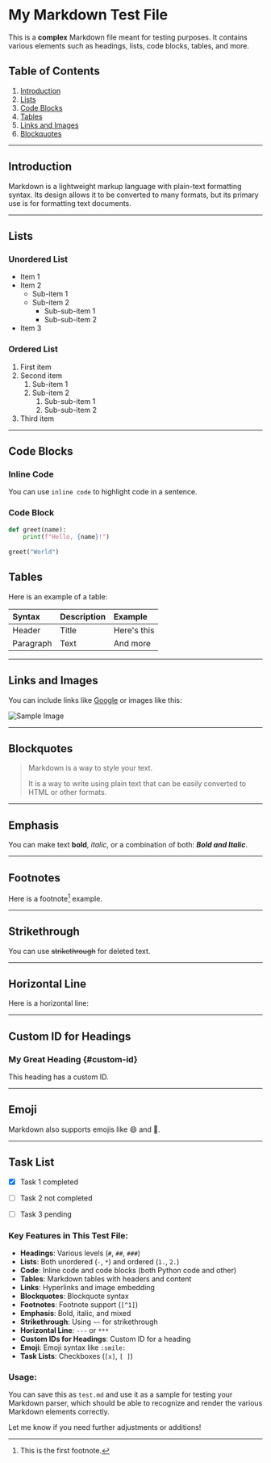 # My Markdown Test File

This is a **complex** Markdown file meant for testing purposes. It contains various elements such as headings, lists, code blocks, tables, and more.

## Table of Contents
1. [Introduction](#introduction)
2. [Lists](#lists)
3. [Code Blocks](#code-blocks)
4. [Tables](#tables)
5. [Links and Images](#links-and-images)
6. [Blockquotes](#blockquotes)

---

## Introduction

Markdown is a lightweight markup language with plain-text formatting syntax. Its design allows it to be converted to many formats, but its primary use is for formatting text documents. 

---

## Lists

### Unordered List

- Item 1
- Item 2
    - Sub-item 1
    - Sub-item 2
        - Sub-sub-item 1
        - Sub-sub-item 2
- Item 3

### Ordered List

1. First item
2. Second item
    1. Sub-item 1
    2. Sub-item 2
        1. Sub-sub-item 1
        2. Sub-sub-item 2
3. Third item

---

## Code Blocks

### Inline Code

You can use `inline code` to highlight code in a sentence.

### Code Block

```python
def greet(name):
    print(f"Hello, {name}!")
    
greet("World")
```

## Tables

Here is an example of a table:

| Syntax      | Description | Example       |
| :---        | :---        | :---          |
| Header      | Title       | Here's this   |
| Paragraph   | Text        | And more      |

---

## Links and Images

You can include links like [Google](https://www.google.com) or images like this:

![Sample Image](https://via.placeholder.com/150)

---

## Blockquotes

> Markdown is a way to style your text.
>
> It is a way to write using plain text that can be easily converted to HTML or other formats.

---

## Emphasis

You can make text **bold**, *italic*, or a combination of both: **_Bold and Italic_**.

---

## Footnotes

Here is a footnote[^1] example.

[^1]: This is the first footnote.

---

## Strikethrough

You can use ~~strikethrough~~ for deleted text.

---

## Horizontal Line

Here is a horizontal line:

---

## Custom ID for Headings

### My Great Heading {#custom-id}

This heading has a custom ID.

---

## Emoji

Markdown also supports emojis like :smile: and :rocket:.

---

## Task List

- [x] Task 1 completed
- [ ] Task 2 not completed
- [ ] Task 3 pending


### Key Features in This Test File:
- **Headings**: Various levels (`#`, `##`, `###`)
- **Lists**: Both unordered (`-`, `*`) and ordered (`1.`, `2.`)
- **Code**: Inline code and code blocks (both Python code and other)
- **Tables**: Markdown tables with headers and content
- **Links**: Hyperlinks and image embedding
- **Blockquotes**: Blockquote syntax
- **Footnotes**: Footnote support (`[^1]`)
- **Emphasis**: Bold, italic, and mixed
- **Strikethrough**: Using `~~` for strikethrough
- **Horizontal Line**: `---` or `***`
- **Custom IDs for Headings**: Custom ID for a heading
- **Emoji**: Emoji syntax like `:smile:`
- **Task Lists**: Checkboxes (`[x]`, `[ ]`)

### Usage:
You can save this as `test.md` and use it as a sample for testing your Markdown parser, which should be able to recognize and render the various Markdown elements correctly.

Let me know if you need further adjustments or additions!
